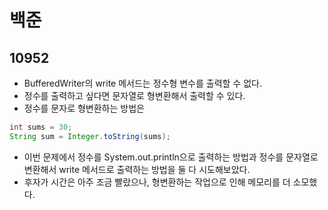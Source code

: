 # 백준

## 10952 

- BufferedWriter의 write 메서드는 정수형 변수를 출력할 수 없다.
- 정수를 출력하고 싶다면 문자열로 형변환해서 출력할 수 있다.
- 정수를 문자로 형변환하는 방법은

```java
int sums = 30;
String sum = Integer.toString(sums);
```

- 이번 문제에서 정수를 System.out.println으로 출력하는 방법과 정수를 문자열로 변환해서 write 메서드로 출력하는 방법을 둘 다 시도해보았다.
- 후자가 시간은 아주 조금 빨랐으나, 형변환하는 작업으로 인해 메모리를 더 소모했다.